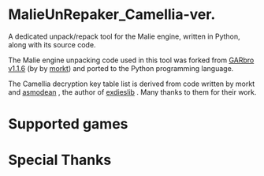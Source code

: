 MalieUnRepaker_Camellia-ver.
======
A dedicated unpack/repack tool for the Malie engine, written in Python, along with its source code.

The Malie engine unpacking code used in this tool was forked from [GARbro](https://github.com/morkt/GARbro)  [v1.1.6](https://github.com/morkt/GARbro/releases/tag/v1.1.6) (by  by  [morkt](https://github.com/morkt/GARbro)) and ported to the Python programming language.

The Camellia decryption key table list is derived from code written by morkt and [asmodean](http://asmodean.reverse.net)
, the author of [exdieslib](https://github.com/regomne/chinesize/blob/master/Malie/exdieslib/exdieslib.cpp)
.
Many thanks to them for their work.


Supported games
======


Special Thanks
======


